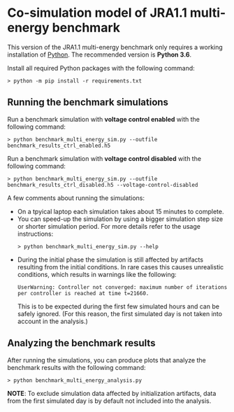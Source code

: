 # Co-simulation model of JRA1.1 multi-energy benchmark

This version of the JRA1.1 multi-energy benchmark only requires a working installation of [Python](https://www.python.org/).
The recommended version is **Python 3.6**.

Install all required Python packages with the following command:
```
> python -m pip install -r requirements.txt
```

## Running the benchmark simulations

Run a benchmark simulation with **voltage control enabled** with the following command:
```
> python benchmark_multi_energy_sim.py --outfile benchmark_results_ctrl_enabled.h5
```

Run a benchmark simulation with **voltage control disabled** with the following command:
```
> python benchmark_multi_energy_sim.py --outfile benchmark_results_ctrl_disabled.h5 --voltage-control-disabled
```

A few comments about running the simulations:

* On a tpyical laptop each simulation takes about 15 minutes to complete.
* You can speed-up the simulation by using a bigger simulation step size or shorter simulation period.
  For more details refer to the usage instructions:
  ```
  > python benchmark_multi_energy_sim.py --help
  ```
* During the initial phase the simulation is still affected by artifacts resulting from the initial conditions.
  In rare cases this causes unrealistic conditions, which results in warnings like the following:
  ```
  UserWarning: Controller not converged: maximum number of iterations per controller is reached at time t=21660.
  ```
  This is to be expected during the first few simulated hours and can be safely ignored.
  (For this reason, the first simulated day is not taken into account in the analysis.)

## Analyzing the benchmark results

After running the simulations, you can produce plots that analyze the benchmark results with the following command:
```
> python benchmark_multi_energy_analysis.py
```

**NOTE**: To exclude simulation data affected by initialization artifacts, data from the first simulated day is by default not included into the analysis.
